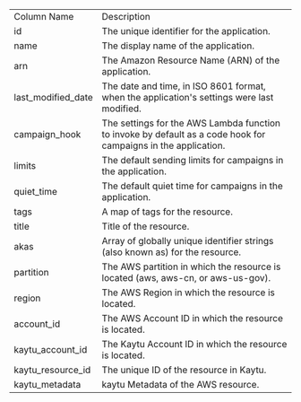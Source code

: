 <table>
	<tr><td>Column Name</td><td>Description</td></tr>
	<tr><td>id</td><td>The unique identifier for the application.</td></tr>
	<tr><td>name</td><td>The display name of the application.</td></tr>
	<tr><td>arn</td><td>The Amazon Resource Name (ARN) of the application.</td></tr>
	<tr><td>last_modified_date</td><td>The date and time, in ISO 8601 format, when the application's settings were last modified.</td></tr>
	<tr><td>campaign_hook</td><td>The settings for the AWS Lambda function to invoke by default as a code hook for campaigns in the application.</td></tr>
	<tr><td>limits</td><td>The default sending limits for campaigns in the application.</td></tr>
	<tr><td>quiet_time</td><td>The default quiet time for campaigns in the application.</td></tr>
	<tr><td>tags</td><td>A map of tags for the resource.</td></tr>
	<tr><td>title</td><td>Title of the resource.</td></tr>
	<tr><td>akas</td><td>Array of globally unique identifier strings (also known as) for the resource.</td></tr>
	<tr><td>partition</td><td>The AWS partition in which the resource is located (aws, aws-cn, or aws-us-gov).</td></tr>
	<tr><td>region</td><td>The AWS Region in which the resource is located.</td></tr>
	<tr><td>account_id</td><td>The AWS Account ID in which the resource is located.</td></tr>
	<tr><td>kaytu_account_id</td><td>The Kaytu Account ID in which the resource is located.</td></tr>
	<tr><td>kaytu_resource_id</td><td>The unique ID of the resource in Kaytu.</td></tr>
	<tr><td>kaytu_metadata</td><td>kaytu Metadata of the AWS resource.</td></tr>
</table>